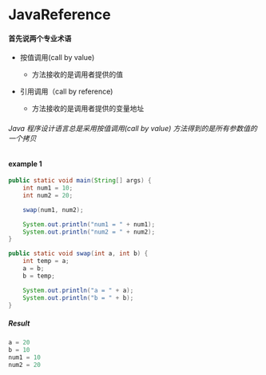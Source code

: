 # JavaReference

#### 首先说两个专业术语

* 按值调用(call by value)
  * 方法接收的是调用者提供的值

* 引用调用（call by reference)
  * 方法接收的是调用者提供的变量地址

###### Java 程序设计语言总是采用按值调用(call by value) 方法得到的是所有参数值的一个拷贝


#### example 1

~~~java
public static void main(String[] args) {
    int num1 = 10;
    int num2 = 20;

    swap(num1, num2);

    System.out.println("num1 = " + num1);
    System.out.println("num2 = " + num2);
}

public static void swap(int a, int b) {
    int temp = a;
    a = b;
    b = temp;

    System.out.println("a = " + a);
    System.out.println("b = " + b);
}
~~~

##### Result
~~~java
a = 20
b = 10
num1 = 10
num2 = 20
~~~
